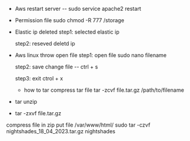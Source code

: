 * Aws restart server -- sudo service apache2 restart

* Permission file sudo chmod -R 777 /storage

* Elastic ip deleted
   step1: selected elastic ip

   step2: reseved deletd ip
   
* Aws linux throw open file
  step1: open file sudo nano filename
  
  step2: save change file -- ctrl + s
  
  step3: exit ctrol + x
  
  
  * how to tar compress tar file 
    tar -zcvf file.tar.gz /path/to/filename

* tar unzip 
* tar -zxvf file.tar.gz

compress file in zip  put file /var/www/html/
sudo tar -czvf nightshades_18_04_2023.tar.gz nightshades

